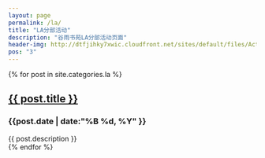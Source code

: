 ```yaml
---
layout: page
permalink: /la/
title: "LA分部活动"
description: "谷雨书苑LA分部活动页面"
header-img: http://dtfjihky7xwic.cloudfront.net/sites/default/files/Activities/la-beauty-shot.jpg
pos: "3"
---
```


<div class="tiles">
{% for post in site.categories.la %} 
                <h2><a href="{{ post.url }}">{{ post.title }}</a></h2>
                <div class="title-desc"><h3>{{post.date | date:"%B %d, %Y" }}</h3></div>
                <div class="title-desc">{{ post.description }}</div>
{% endfor %}
</div><!-- /.tiles -->
